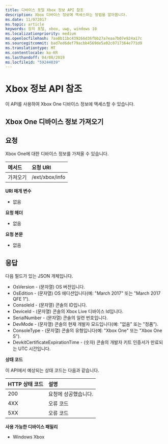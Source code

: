 ```yaml
---
title: 디바이스 포털 Xbox 정보 API 참조
description: Xbox 디바이스 정보에 액세스하는 방법을 알아봅니다.
ms.date: 11/072017
ms.topic: article
keywords: 장치 포털, xbox, uwp, windows 10
ms.localizationpriority: medium
ms.openlocfilehash: 7aa8b11bc439266d36fbb27a7eaa7b07e924a17c
ms.sourcegitcommit: bad7ed6def79acbb4569de5a92c0717364e771d9
ms.translationtype: MT
ms.contentlocale: ko-KR
ms.lasthandoff: 04/08/2019
ms.locfileid: "59244039"
---
```

# <a name="xbox-info-api-reference"></a>Xbox 정보 API 참조   
이 API를 사용하여 Xbox One 디바이스 정보에 액세스할 수 있습니다.

## <a name="get-xbox-one-device-information"></a>Xbox One 디바이스 정보 가져오기

## <a name="request"></a>요청

Xbox One에 대한 디바이스 정보를 가져올 수 있습니다.

메서드      | 요청 URI
:------     | :-----
가져오기 | /ext/xbox/info

**URI 매개 변수**

- 없음

**요청 헤더**

- 없음

**요청 본문**

- 없음

## <a name="response"></a>응답
다음 필드가 있는 JSON 개체입니다.

* OsVersion - (문자열) OS 버전입니다.
* OsEdition - (문자열) OS 에디션입니다(예: "March 2017" 또는 "March 2017 QFE 1").
* ConsoleId - (문자열) 콘솔의 ID입니다.
* DeviceId - (문자열) 콘솔의 Xbox Live 디바이스 Id입니다.
* SerialNumber - (문자열) 콘솔의 일련 번호입니다.
* DevMode - (문자열) 콘솔의 현재 개발자 모드입니다(예: "없음" 또는 "정품").
* ConsoleType - (문자열) 콘솔의 유형입니다(예: "Xbox One" 또는 "Xbox One S").
* DevkitCertificateExpirationTime - (숫자) 콘솔의 개발자 키트 인증서가 만료되는 UTC 시간입니다.

**상태 코드**

이 API에서 예상되는 상태 코드는 다음과 같습니다.

HTTP 상태 코드      | 설명
:------     | :-----
200 | 요청에 성공했습니다.
4XX | 오류 코드
5XX | 오류 코드

**사용 가능한 디바이스 패밀리**

* Windows Xbox